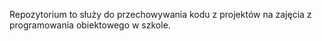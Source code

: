 Repozytorium to służy do przechowywania kodu z projektów na zajęcia z programowania obiektowego w szkole.

